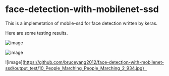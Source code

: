 # face-detection-with-mobilenet-ssd
This is a implemetation of mobile-ssd for face detection written by keras.

Here are some testing results.

![image](https://github.com/bruceyang2012/raw/masterface-detection-with-mobilenet-ssd/output_test/0_Parade_marchingband_1_746.jpg)

![image](https://github.com/bruceyang2012/face-detection-with-mobilenet-ssd/output_test/10_People_Marching_People_Marching_10_People_Marching_People_Marching_10_848.jpg)

![image](https://github.com/bruceyang2012/face-detection-with-mobilenet-ssd/output_test/10_People_Marching_People_Marching_2_934.jpg）
